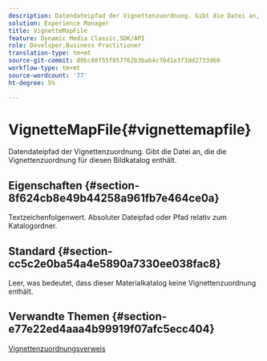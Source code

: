 ```yaml
---
description: Datendateipfad der Vignettenzuordnung. Gibt die Datei an, die die Vignettenzuordnung für diesen Bildkatalog enthält.
solution: Experience Manager
title: VignetteMapFile
feature: Dynamic Media Classic,SDK/API
role: Developer,Business Practitioner
translation-type: tm+mt
source-git-commit: d0bc88f55f857762b3bab4c76d1e3f3dd2733d60
workflow-type: tm+mt
source-wordcount: '77'
ht-degree: 5%

---
```



# VignetteMapFile{#vignettemapfile}

Datendateipfad der Vignettenzuordnung. Gibt die Datei an, die die Vignettenzuordnung für diesen Bildkatalog enthält.

## Eigenschaften {#section-8f624cb8e49b44258a961fb7e464ce0a}

Textzeichenfolgenwert. Absoluter Dateipfad oder Pfad relativ zum Katalogordner.

## Standard {#section-cc5c2e0ba54a4e5890a7330ee038fac8}

Leer, was bedeutet, dass dieser Materialkatalog keine Vignettenzuordnung enthält.

## Verwandte Themen {#section-e77e22ed4aaa4b99919f07afc5ecc404}

[Vignettenzuordnungsverweis](../../../../../ir-api/material-cat/image-rendering-api-ref/c-ir-material-catalog/c-ir-vignette-map-reference/c-ir-vignette-map-reference.md#concept-f9486269f2b04d4cb6750f3af7bf0eb7)
